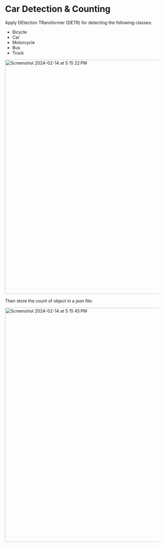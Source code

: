 # Car Detection & Counting

Apply DEtection TRansformer (DETR) for detecting the following classes:
- Bicycle
- Car
- Motorcycle
- Bus  
- Truck

<img width="766" alt="Screenshot 2024-02-14 at 5 15 22 PM" src="https://github.com/apolanco3225/Car-Detection-Counting/assets/16232171/cd94834c-1b5c-483b-a558-9feea9c11138">

Then store the count of object in a json file:

<img width="766" alt="Screenshot 2024-02-14 at 5 15 45 PM" src="https://github.com/apolanco3225/Car-Detection-Counting/assets/16232171/4ad6386e-fc98-4517-aa78-9d7dd2a4f6e7">


